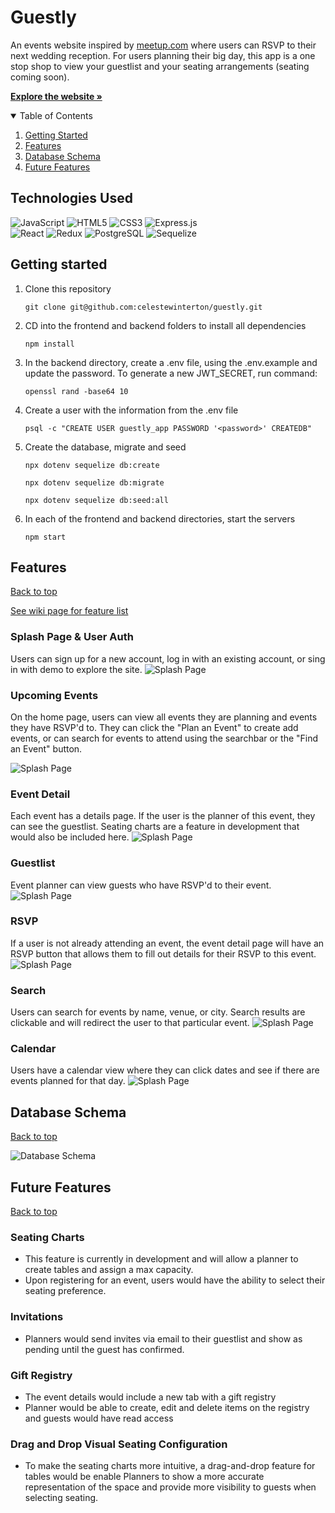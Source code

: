 # Guestly

An events website inspired by <a href="https://www.meetup.com/">meetup.com</a> where users can RSVP to <!--and select seating at--> their next wedding reception. For users planning their big day, this app is a one stop shop to view your guestlist and your seating arrangements (seating coming soon). 

<a href="https://seat-me-guestly.herokuapp.com/" target="_blank"><strong>Explore the website »</strong></a><br/>


<details open="open">
  <summary id="table-of-contents">Table of Contents</summary>
  <ol>
    <li><a href="#getting-started">Getting Started</a></li>
    <li><a href="#features">Features</a></li>
    <li><a href="#database-schema">Database Schema</a></li>
    <li><a href="#future-features">Future Features</a></li>
  </ol>
 </details>

## Technologies Used

![JavaScript](https://img.shields.io/badge/javascript-%23323330.svg?style=for-the-badge&logo=javascript&logoColor=%23F7DF1E)
![HTML5](https://img.shields.io/badge/html5-%23E34F26.svg?style=for-the-badge&logo=html5&logoColor=white)
![CSS3](https://img.shields.io/badge/css3-%231572B6.svg?style=for-the-badge&logo=css3&logoColor=white)
![Express.js](https://img.shields.io/badge/express.js-%23404d59.svg?style=for-the-badge&logo=express&logoColor=%2361DAFB) <br>
![React](https://img.shields.io/badge/React-20232A?style=for-the-badge&logo=react&logoColor=61DAFB)
![Redux](https://img.shields.io/badge/Redux-593D88?style=for-the-badge&logo=redux&logoColor=white)
![PostgreSQL](https://img.shields.io/badge/PostgreSQL-316192?style=for-the-badge&logo=postgresql&logoColor=white)
![Sequelize](https://img.shields.io/badge/Sequelize-52B0E7?style=for-the-badge&logo=Sequelize&logoColor=white)

## Getting started

1. Clone this repository

    `git clone git@github.com:celestewinterton/guestly.git`

2. CD into the frontend and backend folders to install all dependencies

    `npm install`

3. In the backend directory, create a .env file, using the .env.example and update the password. To generate a new JWT_SECRET, run command:

    `openssl rand -base64 10`

4.  Create a user with the information from the .env file
 
    `psql -c "CREATE USER guestly_app PASSWORD '<password>' CREATEDB"`

5. Create the database, migrate and seed

    `npx dotenv sequelize db:create`

    `npx dotenv sequelize db:migrate`

    `npx dotenv sequelize db:seed:all`

6. In each of the frontend and backend directories, start the servers
 
    `npm start`

## Features
[Back to top](#table-of-contents)

<a href="https://github.com/celestewinterton/guestly/wiki">See wiki page for feature list</a>

### Splash Page & User Auth

Users can sign up for a new account, log in with an existing account, or sing in with demo to explore the site.
![Splash Page](./frontend/public/images/splash.png)

### Upcoming Events

On the home page, users can view all events they are planning and events they have RSVP'd to. They can click the "Plan an Event" to create add events, or can search for events to attend using the searchbar or the "Find an Event" button. 

![Splash Page](./frontend/public/images/home.png)

### Event Detail 

Each event has a details page. If the user is the planner of this event, they can see the guestlist. Seating charts are a feature in development that would also be included here. 
![Splash Page](./frontend/public/images/event-detail.png)

### Guestlist

Event planner can view guests who have RSVP'd to their event.
![Splash Page](./frontend/public/images/guestlist.png)

### RSVP

If a user is not already attending an event, the event detail page will have an RSVP button that allows them to fill out details for their RSVP to this event.
![Splash Page](./frontend/public/images/rsvp.png)

### Search

Users can search for events by name, venue, or city. Search results are clickable and will redirect the user to that particular event. 
![Splash Page](./frontend/public/images/search.png)

### Calendar

Users have a calendar view where they can click dates and see if there are events planned for that day.
![Splash Page](./frontend/public/images/calendar.png)

## Database Schema
[Back to top](#table-of-contents)

![Database Schema](./frontend/public/images/schema.png)

## Future Features
[Back to top](#table-of-contents)

### Seating Charts 
  * This feature is currently in development and will allow a planner to create tables and assign a max capacity. 
  * Upon registering for an event, users would have the ability to select their seating preference.

### Invitations
  * Planners would send invites via email to their guestlist and show as pending until the guest has confirmed.

### Gift Registry 
  * The event details would include a new tab with a gift registry
  * Planner would be able to create, edit and delete items on the registry and guests would have read access

### Drag and Drop Visual Seating Configuration
  * To make the seating charts more intuitive, a drag-and-drop feature for tables would be enable Planners to show a more accurate representation of the space and provide more visibility to guests when selecting seating. 
